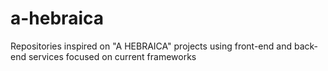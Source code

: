 # a-hebraica
Repositories inspired on "A HEBRAICA" projects using front-end and back-end services focused on current frameworks
